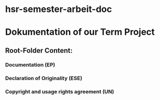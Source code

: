 # hsr-semester-arbeit-doc
# Dokumentation of our Term Project
## Root-Folder Content:
### Documentation (EP)
### Declaration of Originality (ESE)
### Copyright and usage rights agreement (UN)
